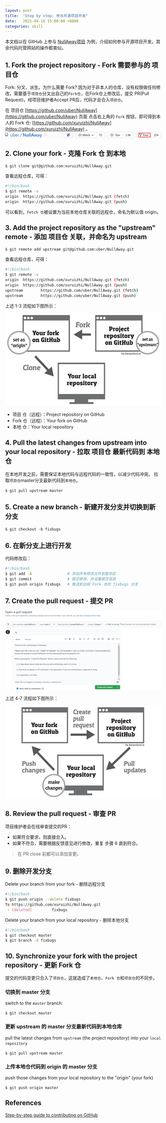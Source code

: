 ```yaml
---
layout: post
title:  "Step by step: 参与开源项目开发"
date:   2021-04-16 15:00:00 +0800
categories: skill
---
```


本文档以在 GitHub 上参与 [NullAway项目](https://github.com/uber/NullAway) 为例，介绍如何参与开源项目开发。其余代码托管网站的操作都类似。

## 1. Fork the project repository - Fork 需要参与的 项目仓

Fork: 分叉、派生。为什么需要 Fork? 因为对于非本人的仓库，没有权限做任何修改，需要基于`项目仓`分叉出自己的`Fork仓`，在Fork仓上修改后，提交 PR(Pull Request)，经项目维护者Accept PR后，代码才会合入`项目仓`。

在 项目仓 [https://github.com/uber/NullAway](https://github.com/uber/NullAway) 页面
点击右上角的 `Fork` 按钮，即可得到本人的 Fork 仓: [https://github.com/xuruizhi/NullAway](https://github.com/xuruizhi/NullAway) 。
![fork-on-github](/images/2021.04.16/fork-on-github.png)

## 2. Clone your fork - 克隆 Fork 仓 到本地

`$ git clone git@github.com:xuruizhi/NullAway.git`

查看远程仓库，可得：

```bash
#!/bin/bash
$ git remote -v
origin  https://github.com/xuruizhi/NullAway.git (fetch)
origin  https://github.com/xuruizhi/NullAway.git (push)
```

可以看到，`Fetch 仓`被设置为当前本地仓库关联的远程仓，命名为默认值 origin。

## 3. Add the project repository as the "upstream" remote - 添加 项目仓 关联，并命名为 upstream

`$ git remote add upstream git@github.com:uber/NullAway.git`

查看远程仓库，可得：

```bash
#!/bin/bash
$ git remote -v
origin  https://github.com/xuruizhi/NullAway.git (fetch)
origin  https://github.com/xuruizhi/NullAway.git (push)
upstream        https://github.com/uber/NullAway.git (fetch)
upstream        https://github.com/uber/NullAway.git (push)
```

上述 1-3 流程如下图所示：

![fork_on_github](/images/2021.04.16/diagram-01.png)

- 项目 仓（远程）：Project repository on GitHub
- Fork 仓（远程）：Your fork on GitHub
- 本地 仓：Your local repository

## 4. Pull the latest changes from upstream into your local repository - 拉取 项目仓 最新代码到 本地仓

在本地开发之前，需要保证本地代码与远程代码的一致性，以减少代码冲突。
拉取`项目仓`master分支最新代码到`本地仓`。

`$ git pull upstream master`

## 5. Create a new branch - 新建开发分支并切换到新分支
`$ git checkout -b fixbugs`

## 6. 在新分支上进行开发

代码修改后：

```bash
#!/bin/bash
$ git add -A                # 添加所有修改文件到暂存区
$ git commit                # 提交修改，并设置提交信息
$ git push origin fixbugs   # 推送到远程 Fork 仓的 fixbugs 分支
```

## 7. Create the pull request - 提交 PR

![fork_on_github](/images/2021.04.16/pull-request-on-github.png)

上述 4-7 流程如下图所示：

![fork_on_github](/images/2021.04.16/diagram-02.png)

## 8. Review the pull request - 审查 PR

项目维护者会在线审查提交的PR：

- 如果符合要求，则直接合入。
- 如果不符合，需要根据反馈意见进行修改，重复 步骤 6 直到符合。

> 在 PR close 前都可以添加变更。

## 9. 删除开发分支

Delete your branch from your fork - 删除远程分支

```bash
#!/bin/bash
$ git push origin --delete fixbugs
To https://github.com/xuruizhi/NullAway.git
 - [deleted]         fixbugs
```

Delete your branch from your local repository - 删除本地分支

```bash
#!/bin/bash
$ git checkout master
$ git branch -d fixbugs
```

## 10. Synchronize your fork with the project repository - 更新 Fork 仓

提交的代码变更只合入了`项目仓`，这就造成了`本地仓`、`Fork 仓`和`项目仓`的不同步。

### 切换到 master 分支

switch to the `master` branch:

`$ git checkout master`

### 更新 upstream 的 master 分支最新代码到本地仓库
pull the latest changes from `upstream` (the project repository) into your `local repository`

`$ git pull upstream master`

### 上传本地仓代码到 origin 的 master 分支

push those changes from your local repository to the "origin" (your fork)

`$ git push origin master`

## References

[Step-by-step guide to contributing on GitHub](https://www.dataschool.io/how-to-contribute-on-github/)